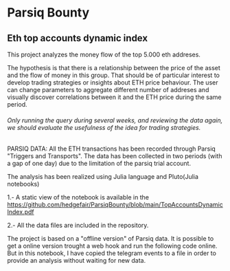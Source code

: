 # Parsiq Bounty

## Eth top accounts dynamic index

This project analyzes the money flow of the top 5.000 eth addreses. 

The hypothesis is that there is a relationship between the price of the asset and the flow of money in this group. That should be of particular interest to develop trading strategies or insights about ETH price behaviour. The user can change parameters to aggregate different number of addreses and visually discover correlations between it and the ETH price during the same period.

###### Only running the query during several weeks, and reviewing the data again, we should evaluate the usefulness of the idea for trading strategies.

PARSIQ DATA: All the ETH transactions has been recorded through Parsiq "Triggers and Transports". The data has been collected in two periods (with a gap of one day) due to the limitation of the parsiq trial account.

The analysis has been realized using Julia language and Pluto(Julia notebooks)

1.- A static view of the notebook is available in the https://github.com/hedgefair/ParsiqBounty/blob/main/TopAccountsDynamicIndex.pdf

2.- All the data files are included in the repository.

The project is based on a "offline version" of Parsiq data. It is possible to get a online version trought a web hook and run the following code online. But in this notebook, I have copied the telegram events to a file in order to provide an analysis without waiting for new data.


